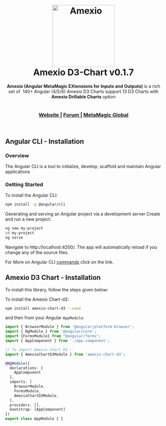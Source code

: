 <h1 align="center">
  <br>
  <a href="http://www.amexio.tech/"><img src="https://image.ibb.co/kdy6Ev/logo.png" alt="Amexio" width="200"></a>
  <br>
    Amexio D3-Chart v0.1.7
  <br>
</h1>

<div align="center">
  <b>Amexio (Angular MetaMagic EXtensions for Inputs and Outputs)</b> is a rich set of  140+  Angular (4/5/6)
   Amexio D3 Charts support 13 D3 Charts </b>with <b>Amexio Drillable Charts</b> option

</div>
<br/>
<div align="center">
  <h3>
    <a href="http://www.amexio.tech/">
      Website
    </a>
    <span> | </span>
    <a href="https://gitter.im/amexio-github-io/">
      Forum
    </a>
    <span> | </span>
    <a href="https://www.metamagicglobal.com/">
      MetaMagic Global
    </a>
  </h3>
</div>

<br/>



## Angular CLI - Installation

### Overview

The Angular CLI is a tool to initialize, develop, scaffold and maintain Angular applications

### Getting Started

To install the Angular CLI:

```bash
npm install -g @angular/cli
```
Generating and serving an Angular project via a development server Create and run a new project:

```bash
ng new my-project
cd my-project
ng serve
```

Navigate to http://localhost:4200/. The app will automatically reload if you change any of the source files.

For More on Angular CLI [commands](https://github.com/angular/angular-cli/wiki) click on the link.

## Amexio D3 Chart - Installation

To install this library, follow the steps given below:

To install the Amexio Chart-d3:

```bash
npm install amexio-chart-d3 --save
```

and then from your Angular `AppModule`:

```typescript
import { BrowserModule } from '@angular/platform-browser';
import { NgModule } from '@angular/core';
import {FormsModule} from "@angular/forms";
import { AppComponent } from './app.component';

// To import Amexio Chart D3 :-
import { AmexioChartD3Module } from 'amexio-chart-d3';

@NgModule({
  declarations: [
    AppComponent
  ],
  imports: [
    BrowserModule,
    FormsModule,
    AmexioChartD3Module,
  ],
  providers: [],
  bootstrap: [AppComponent]
})
export class AppModule { }
```
